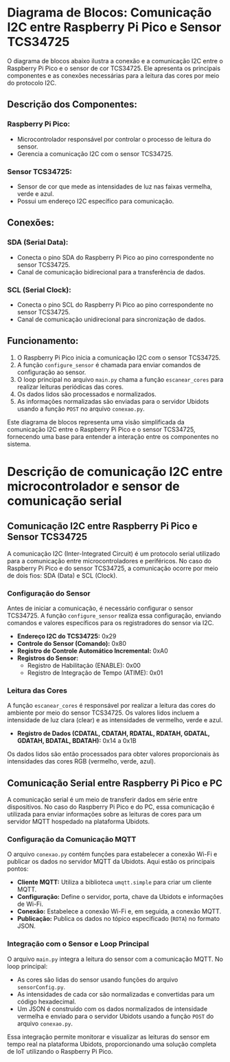 # Diagrama de Blocos: Comunicação I2C entre Raspberry Pi Pico e Sensor TCS34725

O diagrama de blocos abaixo ilustra a conexão e a comunicação I2C entre o Raspberry Pi Pico e o sensor de cor TCS34725. Ele apresenta os principais componentes e as conexões necessárias para a leitura das cores por meio do protocolo I2C.


## Descrição dos Componentes:

### Raspberry Pi Pico:
- Microcontrolador responsável por controlar o processo de leitura do sensor.
- Gerencia a comunicação I2C com o sensor TCS34725.

### Sensor TCS34725:
- Sensor de cor que mede as intensidades de luz nas faixas vermelha, verde e azul.
- Possui um endereço I2C específico para comunicação.

## Conexões:

### SDA (Serial Data):
- Conecta o pino SDA do Raspberry Pi Pico ao pino correspondente no sensor TCS34725.
- Canal de comunicação bidirecional para a transferência de dados.

### SCL (Serial Clock):
- Conecta o pino SCL do Raspberry Pi Pico ao pino correspondente no sensor TCS34725.
- Canal de comunicação unidirecional para sincronização de dados.

## Funcionamento:

1. O Raspberry Pi Pico inicia a comunicação I2C com o sensor TCS34725.
2. A função `configure_sensor` é chamada para enviar comandos de configuração ao sensor.
3. O loop principal no arquivo `main.py` chama a função `escanear_cores` para realizar leituras periódicas das cores.
4. Os dados lidos são processados e normalizados.
5. As informações normalizadas são enviadas para o servidor Ubidots usando a função `POST` no arquivo `conexao.py`.

Este diagrama de blocos representa uma visão simplificada da comunicação I2C entre o Raspberry Pi Pico e o sensor TCS34725, fornecendo uma base para entender a interação entre os componentes no sistema.


# Descrição de comunicação I2C entre microcontrolador e sensor de comunicação serial

## Comunicação I2C entre Raspberry Pi Pico e Sensor TCS34725

A comunicação I2C (Inter-Integrated Circuit) é um protocolo serial utilizado para a comunicação entre microcontroladores e periféricos. No caso do Raspberry Pi Pico e do sensor TCS34725, a comunicação ocorre por meio de dois fios: SDA (Data) e SCL (Clock).

### Configuração do Sensor

Antes de iniciar a comunicação, é necessário configurar o sensor TCS34725. A função `configure_sensor` realiza essa configuração, enviando comandos e valores específicos para os registradores do sensor via I2C.

- **Endereço I2C do TCS34725:** 0x29
- **Controle do Sensor (Comando):** 0x80
- **Registro de Controle Automático Incremental:** 0xA0
- **Registros do Sensor:**
  - Registro de Habilitação (ENABLE): 0x00
  - Registro de Integração de Tempo (ATIME): 0x01

### Leitura das Cores

A função `escanear_cores` é responsável por realizar a leitura das cores do ambiente por meio do sensor TCS34725. Os valores lidos incluem a intensidade de luz clara (clear) e as intensidades de vermelho, verde e azul.

- **Registro de Dados (CDATAL, CDATAH, RDATAL, RDATAH, GDATAL, GDATAH, BDATAL, BDATAH):** 0x14 a 0x1B

Os dados lidos são então processados para obter valores proporcionais às intensidades das cores RGB (vermelho, verde, azul).

## Comunicação Serial entre Raspberry Pi Pico e PC

A comunicação serial é um meio de transferir dados em série entre dispositivos. No caso do Raspberry Pi Pico e do PC, essa comunicação é utilizada para enviar informações sobre as leituras de cores para um servidor MQTT hospedado na plataforma Ubidots.

### Configuração da Comunicação MQTT

O arquivo `conexao.py` contém funções para estabelecer a conexão Wi-Fi e publicar os dados no servidor MQTT da Ubidots. Aqui estão os principais pontos:

- **Cliente MQTT:** Utiliza a biblioteca `umqtt.simple` para criar um cliente MQTT.
- **Configuração:** Define o servidor, porta, chave da Ubidots e informações de Wi-Fi.
- **Conexão:** Estabelece a conexão Wi-Fi e, em seguida, a conexão MQTT.
- **Publicação:** Publica os dados no tópico especificado (`ROTA`) no formato JSON.

### Integração com o Sensor e Loop Principal

O arquivo `main.py` integra a leitura do sensor com a comunicação MQTT. No loop principal:

- As cores são lidas do sensor usando funções do arquivo `sensorConfig.py`.
- As intensidades de cada cor são normalizadas e convertidas para um código hexadecimal.
- Um JSON é construído com os dados normalizados de intensidade vermelha e enviado para o servidor Ubidots usando a função `POST` do arquivo `conexao.py`.

Essa integração permite monitorar e visualizar as leituras do sensor em tempo real na plataforma Ubidots, proporcionando uma solução completa de IoT utilizando o Raspberry Pi Pico.

